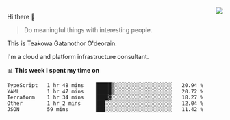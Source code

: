 <img align="right" src="https://github-readme-stats.vercel.app/api?username=Teakowa&show_icons=true&icon_color=2f80ed&text_color=718096&bg_color=ffffff&hide_title=true" />

Hi there 👋

> Do meaningful things with interesting people.

This is Teakowa Gatanothor O'deorain.

I'm a cloud and platform infrastructure consultant.

📊 **This week I spent my time on**
<!--START_SECTION:waka-->
```text
TypeScript   1 hr 48 mins    █████▒░░░░░░░░░░░░░░░░░░░   20.94 % 
YAML         1 hr 47 mins    █████▒░░░░░░░░░░░░░░░░░░░   20.72 % 
Terraform    1 hr 34 mins    ████▓░░░░░░░░░░░░░░░░░░░░   18.27 % 
Other        1 hr 2 mins     ███░░░░░░░░░░░░░░░░░░░░░░   12.04 % 
JSON         59 mins         ███░░░░░░░░░░░░░░░░░░░░░░   11.42 % 
```
<!--END_SECTION:waka-->
